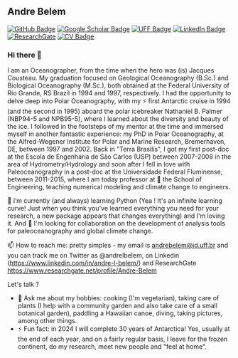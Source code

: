## Andre Belem
[![GitHub Badge](https://img.shields.io/github/followers/andrebelem?style=social)](https://github.com/andrebelem?tab=followers)
[![Google Scholar Badge](https://img.shields.io/badge/Google-Scholar-lightgrey)](https://scholar.google.com/citations?user=4fE3QFcAAAAJ&hl=en)
[![UFF Badge](https://img.shields.io/badge/UFF-Faculty-orange)](https://pesquisadores.uff.br/researcher/andre-luiz-belem)
[![LinkedIn Badge](https://img.shields.io/badge/My-LinkedIn-blue)](https://www.linkedin.com/in/andre-belem)
[![ResearchGate](https://img.shields.io/badge/My-ResearchGate-green)](https://www.researchgate.net/profile/Andre-Belem)
[![CV Badge](https://img.shields.io/badge/CV-Lattes-red)](http://lattes.cnpq.br/8174173696509765)

### Hi there 👋

I am an Oceanographer, from the time when the hero was (is) Jacques Cousteau. My graduation focused on Geological Oceanography (B.Sc.) and Biological Oceanography (M.Sc.), both obtained at the Federal University of Rio Grande, RS Brazil in 1994 and 1997, respectively. I had the opportunity to delve deep into Polar Oceanography, with my ⚡ first Antarctic cruise in 1994 (and the second in 1995) aboard the polar icebreaker Nathaniel B. Palmer (NBP94-5 and NPB95-5), where I learned about the diversity and beauty of the ice. I followed in the footsteps of my mentor at the time and immersed myself in another fantastic experience: my PhD in Polar Oceanography, at the Alfred-Wegener Institute for Polar and Marine Research, Bremerhaven, DE, between 1997 and 2002. Back in "Terra Brasilis", I got my first post-doc at the Escola de Engenharia de São Carlos (USP) between 2007-2008 in the area of Hydrometry/Hydrology and soon after I fell in love with Paleoceanography in a post-doc at the Universidade Federal Fluminense, between 2011-2015, where I am today professor at 🔭 the School of Engineering, teaching numerical modeling and climate change to engineers.


🌱 I’m currently (and always) learning Python (Yea ! It's an infinite learning curve! Just when you think you've learned everything you need for your research, a new package appears that changes everything) and I'm loving it. And 👯 I'm looking for collaboration on the development of analysis tools for paleoceanography and global climate change.

 📫 How to reach me: pretty simples - my email is andrebelem@id.uff.br and you can track me on Twitter as @andrelbelem, on Linkedin (https://www.linkedin.com/in/andre-l-belem/) and ResearchGate https://www.researchgate.net/profile/Andre-Belem
 
 Let's talk ?
- 💬 Ask me about my hobbies: cooking (I'm vegetarian), taking care of plants (I help with a community garden and also take care of a small botanical garden), paddling a Hawaiian canoe, diving, taking pictures, among other things.
- ⚡ Fun fact: in 2024 I will complete 30 years of Antarctica! Yes, usually at the end of each year, and on a fairly regular basis, I leave for the frozen continent, do my research, meet new people and "feel at home".
 
<!--
**andrebelem/andrebelem** is a ✨ _special_ ✨ repository because its `README.md` (this file) appears on your GitHub profile.

Here are some ideas to get you started:

- 🔭 I’m currently working on ...
- 🌱 I’m currently learning ...
- 👯 I’m looking to collaborate on ...
- 🤔 I’m looking for help with ...
- 💬 Ask me about ...
- 📫 How to reach me: ...
- 😄 Pronouns: ...
- ⚡ Fun fact: ...
-->
